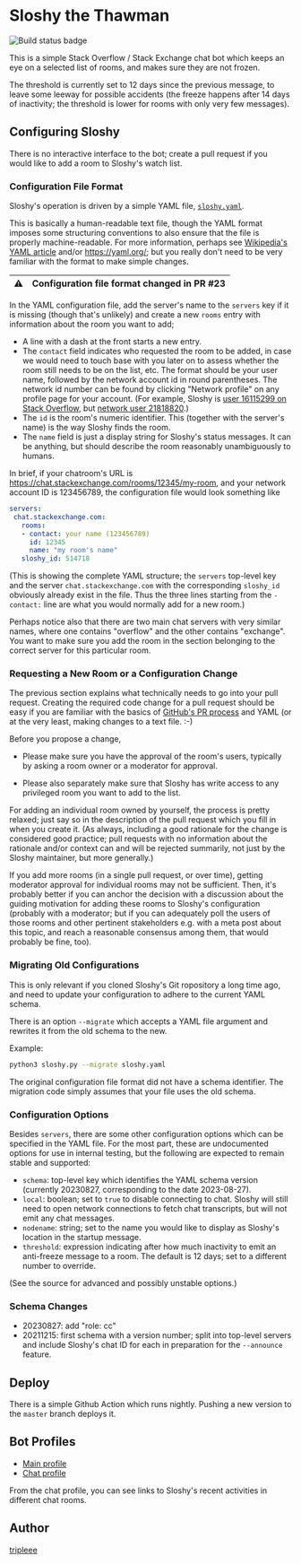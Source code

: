 # Sloshy the Thawman


![Build status badge][1]

  [1]: https://github.com/tripleee/sloshy/actions/workflows/test-pushed.yml/badge.svg


This is a simple Stack Overflow / Stack Exchange chat bot
which keeps an eye on a selected list of rooms,
and makes sure they are not frozen.

The threshold is currently set to 12 days since the previous message,
to leave some leeway for possible accidents
(the freeze happens after 14 days of inactivity;
the threshold is lower for rooms with only very few messages).


## Configuring Sloshy

There is no interactive interface to the bot;
create a pull request
if you would like to add a room to Sloshy's watch list.


### Configuration File Format

Sloshy's operation is driven by a simple YAML file,
[`sloshy.yaml`](sloshy.yaml).

This is basically a human-readable text file,
though the YAML format imposes some structuring conventions
to also ensure that the file is properly machine-readable.
For more information, perhaps see
[Wikipedia's YAML article](https://en.wikipedia.org/wiki/YAML)
and/or https://yaml.org/;
but you really don't need to be very familiar with the format
to make simple changes.

| :warning:      | Configuration file format changed in PR #23 |
|----------------|:--------------------------------------------|

In the YAML configuration file, add the server's name
to the `servers` key if it is missing (though that's unlikely)
and create a new `rooms` entry with information about the room
you want to add;

* A line with a dash at the front starts a new entry.
* The `contact` field indicates who requested the room to be added,
  in case we would need to touch base with you later on
  to assess whether the room still needs to be on the list, etc.
  The format should be your user name,
  followed by the network account id in round parentheses.
  The network id number can be found by clicking "Network profile"
  on any profile page for your account.
  (For example, Sloshy is [user 16115299 on Stack Overflow][2],
  but [network user 21818820][3].)
* The `id` is the room's numeric identifier.
  This (together with the server's name) is the way Sloshy finds the room.
* The `name` field is just a display string for Sloshy's status messages.
  It can be anything, but should describe the room
  reasonably unambiguously to humans.

 [2]: https://chat.stackoverflow.com/users/16115299/sloshy
 [3]: https://stackexchange.com/users/21818820/sloshy

In brief, if your chatroom's URL is
https://chat.stackexchange.com/rooms/12345/my-room,
and your network account ID is 123456789,
the configuration file would look something like
```yaml
servers:
 chat.stackexchange.com:
   rooms:
   - contact: your name (123456789)
     id: 12345
     name: "my room's name"
   sloshy_id: 514718
```

(This is showing the complete YAML structure;
the `servers` top-level key
and the server `chat.stackexchange.com` with the corresponding `sloshy_id`
obviously already exist in the file.
Thus the three lines starting from the `- contact:` line
are what you would normally add for a new room.)

Perhaps notice also that there are two main chat servers
with very similar names,
where one contains "overflow" and the other contains "exchange".
You want to make sure you add the room in the section belonging
to the correct server for this particular room.


### Requesting a New Room or a Configuration Change

The previous section explains what
technically needs to go into your pull request.
Creating the required code change for a pull request
should be easy if you are familiar with the basics of
[GitHub's PR process](https://docs.github.com/en/pull-requests)
and YAML (or at the very least, making changes to a text file. :-)

Before you propose a change,

* Please make sure you have the approval of the room's users,
  typically by asking a room owner or a moderator for approval.

* Please also separately make sure that Sloshy has write access
  to any privileged room you want to add to the list.

For adding an individual room owned by yourself,
the process is pretty relaxed; just say so in the description
of the pull request which you fill in when you create it.
(As always, including a good rationale for the change
is considered good practice; pull requests with no information
about the rationale and/or context can and will be rejected summarily,
not just by the Sloshy maintainer, but more generally.)

If you add more rooms (in a single pull request, or over time),
getting moderator approval for individual rooms may not be sufficient.
Then, it's probably better if you can anchor the decision with
a discussion about the guiding motivation
for adding these rooms to Sloshy's configuration
(probably with a moderator;
but if you can adequately poll the users of those rooms
and other pertinent stakeholders
e.g. with a meta post about this topic,
and reach a reasonable consensus among them,
that would probably be fine, too).


### Migrating Old Configurations

This is only relevant if you cloned Sloshy's Git ropository
a long time ago,
and need to update your configuration to adhere to the
current YAML schema.

There is an option `--migrate` which accepts a YAML file argument
and rewrites it from the old schema to the new.

Example:

```sh
python3 sloshy.py --migrate sloshy.yaml
```

The original configuration file format did not have a schema identifier.
The migration code simply assumes that your file uses the old schema.


### Configuration Options

Besides `servers`, there are some other configuration options
which can be specified in the YAML file.
For the most part, these are undocumented options
for use in internal testing,
but the following are expected to remain stable and supported:

* `schema`: top-level key which identifies the YAML schema version
  (currently 20230827, corresponding to the date 2023-08-27).
* `local`: boolean; set to `true` to disable connecting to chat.
  Sloshy will still need to open network connections
  to fetch chat transcripts, but will not emit any chat messages.
* `nodename`: string; set to the name you would like to display
  as Sloshy's location in the startup message.
* `threshold`: expression indicating after how much inactivity
  to emit an anti-freeze message to a room.
  The default is 12 days; set to a different number to override.

(See the source for advanced and possibly unstable options.)

### Schema Changes

* 20230827: add "role: cc"
* 20211215: first schema with a version number; split into
  top-level servers and include Sloshy's chat ID for each
  in preparation for the `--announce` feature.

## Deploy

There is a simple Github Action which runs nightly.
Pushing a new version to the `master` branch deploys it.


## Bot Profiles

* [Main profile](https://stackoverflow.com/users/16115299/sloshy)
* [Chat profile](https://chat.stackoverflow.com/users/16115299/sloshy)

From the chat profile, you can see
links to Sloshy's recent activities
in different chat rooms.

## Author

[tripleee](https://stackoverflow.com/users/874188/tripleee)
